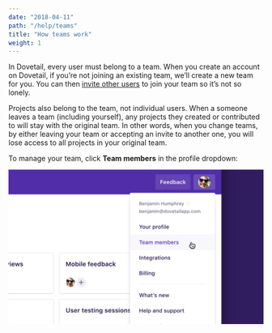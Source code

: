 ```yaml
---
date: "2018-04-11"
path: "/help/teams"
title: "How teams work"
weight: 1
---
```


In Dovetail, every user must belong to a team. When you create an account on Dovetail, if you’re not joining an existing team, we’ll create a new team for you. You can then [invite other users](/help/invite) to join your team so it’s not so lonely.

Projects also belong to the team, not individual users. When a someone leaves a team (including yourself), any projects they created or contributed to will stay with the original team. In other words, when you change teams, by either leaving your team or accepting an invite to another one, you will lose access to all projects in your original team.

To manage your team, click **Team members** in the profile dropdown:

![Screenshot of the profile dropdown](./dropdown.png)
